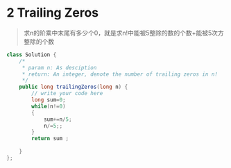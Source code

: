 # 2 Trailing Zeros 

> 求n的阶乘中末尾有多少个0，就是求n!中能被5整除的数的个数+能被5次方整除的个数

```java
class Solution {
    /*
     * param n: As desciption
     * return: An integer, denote the number of trailing zeros in n!
     */
    public long trailingZeros(long n) {
        // write your code here
        long sum=0;
        while(n!=0)
        {
            sum+=n/5;
            n/=5;;
        }
        return sum ;
        
    }
};

```

